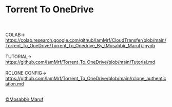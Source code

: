 # Torrent To OneDrive <br> <br>
COLAB-> https://colab.research.google.com/github/IamMrf/CloudTransfer/blob/main/Torrent_To_OneDrive/Torrent_To_Onedrive_By_(Mosabbir_Maruf).ipynb  <br>
 <br>
TUTORIAL-> https://github.com/IamMrf/Torrent_To_OneDrive/blob/main/Tutorial.md <br>
 <br>
RCLONE CONFIG-> https://github.com/IamMrf/Torrent_To_OneDrive/blob/main/rclone_authentication.md <br>
 <br>
 
<p><a href="https://bio.link/mosabbir_maruf">©️Mosabbir Maruf</a><p>


